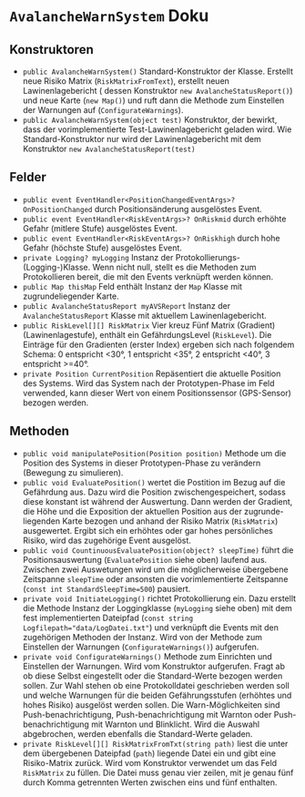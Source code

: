 # **`AvalancheWarnSystem` Doku**
## Konstruktoren
* `public AvalancheWarnSystem()` Standard-Konstruktor der Klasse. Erstellt neue Risiko Matrix (`RiskMatrixFromText`), erstellt neuen Lawinenlagebericht ( dessen Konstruktor `new AvalancheStatusReport()`) und neue Karte (`new Map()`) und ruft dann die Methode zum Einstellen der Warnungen auf (`ConfigurateWarnings`).  
* `public AvalancheWarnSystem(object test)` Konstruktor, der bewirkt, dass der vorimplementierte Test-Lawinenlagebericht geladen wird. Wie Standard-Konstruktor nur wird der Lawinenlagebericht mit dem Konstruktor `new AvalancheStatusReport(test)`  

## Felder
* `public event EventHandler<PositionChangedEventArgs>? OnPositionChanged` durch Positionsänderung ausgelöstes Event.  
* `public event EventHandler<RiskEventArgs>? OnRiskmid` durch erhöhte Gefahr (mitlere Stufe) ausgelöstes Event.  
* `public event EventHandler<RiskEventArgs>? OnRiskhigh` durch hohe Gefahr (höchste Stufe) ausgelöstes Event. 
* `private Logging? myLogging` Instanz der Protokollierungs- (Logging-)Klasse. Wenn nicht null, stellt es die Methoden zum Protokollieren bereit, die mit den Events verknüpft werden können.  
* `public Map thisMap` Feld enthält Instanz der `Map` Klasse mit zugrundeliegender Karte.  
* `public AvalancheStatusReport myAVSReport` Instanz der `AvalancheStatusReport` Klasse mit aktuellem Lawinenlagebericht.  
* `public RiskLevel[][] RiskMatrix` Vier kreuz Fünf Matrix (Gradient)(Lawinenlagestufe), enthält ein GefährdungsLevel (`RiskLevel`). Die Einträge für den Gradienten (erster Index) ergeben sich nach folgendem Schema: 0 entspricht <30°, 1 entspricht <35°, 2 entspricht <40°, 3 entspricht >=40°.  
* `private Position CurrentPosition` Repäsentiert die aktuelle Position des Systems. Wird das System nach der Prototypen-Phase im Feld verwended, kann dieser Wert von einem Positionssensor (GPS-Sensor) bezogen werden.

## Methoden
* `public void manipulatePosition(Position position)` Methode um die Position des Systems in dieser Prototypen-Phase zu verändern (Bewegung zu simulieren).   
* `public void EvaluatePosition()` wertet die Postition im Bezug auf die Gefährdung aus. Dazu wird die Position zwischengespeichert, sodass diese konstant ist während der Auswertung. Dann werden der Gradient, die Höhe und die Exposition der aktuellen Position aus der zugrunde-liegenden Karte bezogen und anhand der Risiko Matrix (`RiskMatrix`) ausgewertet. Ergibt sich ein erhöhtes oder gar hohes persönliches Risiko, wird das zugehörige Event ausgelöst.  
* `public void CountinuousEvaluatePosition(object? sleepTime)` führt die Positionsauswertung (`EvaluatePosition` siehe oben) laufend aus. Zwischen zwei Auswetungen wird um die möglicherweise übergebene Zeitspanne `sleepTime` oder ansonsten die vorimlementierte Zeitspanne (`const int StandardSleepTime=500`) pausiert.  
* `private void InitiateLogging()` richtet Protokollierung ein. Dazu erstellt die Methode Instanz der Loggingklasse (`myLogging` siehe oben) mit dem fest implementierten Dateipfad (`const string Logfilepath="data/LogDatei.txt"`) und verknüpft die Events mit den zugehörigen Methoden der Instanz. Wird von der Methode zum Einstellen der Warnungen (`ConfigurateWarnings()`) aufgerufen.  
* `private void ConfigurateWarnings()` Methode zum Einrichten und Einstellen der Warnungen. Wird vom Konstruktor aufgerufen. Fragt ab ob diese Selbst eingestellt oder die Standard-Werte bezogen werden sollen. Zur Wahl stehen ob eine Protokolldatei geschrieben werden soll und welche Warnungen für die beiden Gefährungsstufen (erhöhtes und hohes Risiko) ausgelöst werden sollen. Die Warn-Möglichkeiten sind Push-benachrichtigung,  Push-benachrichtigung mit Warnton oder Push-benachrichtigung mit Warnton und Blinklicht. Wird die Auswahl abgebrochen, werden ebenfalls die Standard-Werte geladen.  
* `private RiskLevel[][] RiskMatrixFromTxt(string path)` liest die unter dem übergebenen Dateipfad (`path`) liegende Datei ein und gibt eine Risiko-Matrix zurück. Wird vom Konstruktor verwendet um das Feld `RiskMatrix` zu füllen. Die Datei muss genau vier zeilen, mit je genau fünf durch Komma getrennten Werten zwischen eins und fünf enthalten.
